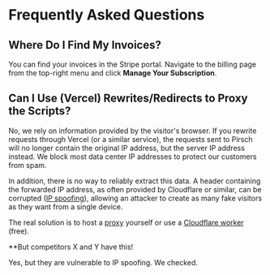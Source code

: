 # Frequently Asked Questions

## Where Do I Find My Invoices?

You can find your invoices in the Stripe portal. Navigate to the billing page from the top-right menu and click **Manage Your Subscription**.

## Can I Use (Vercel) Rewrites/Redirects to Proxy the Scripts?

No, we rely on information provided by the visitor's browser. If you rewrite requests through Vercel (or a similar service), the requests sent to Pirsch will no longer contain the original IP address, but the server IP address instead. We block most data center IP addresses to protect our customers from spam.

In addition, there is no way to reliably extract this data. A header containing the forwarded IP address, as often provided by Cloudflare or similar, can be corrupted ([IP spoofing](https://en.wikipedia.org/wiki/IP_address_spoofing)), allowing an attacker to create as many fake visitors as they want from a single device.

The real solution is to host a [proxy](/get-started/proxy) yourself or use a [Cloudflare worker](/advanced/cf-workers) (free).

**But competitors X and Y have this!

Yes, but they are vulnerable to IP spoofing. We checked.
